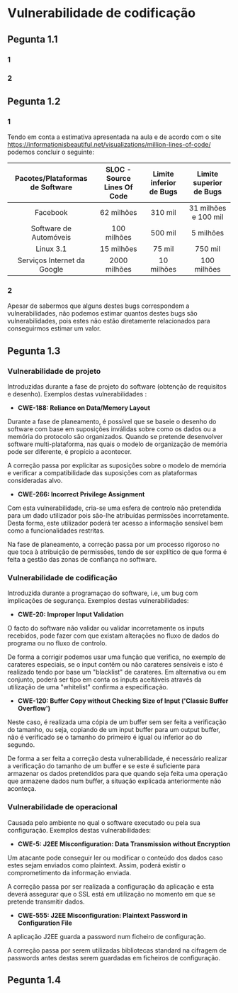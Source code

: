 # Vulnerabilidade de codificação

## Pegunta 1.1

### 1

### 2

## Pegunta 1.2

### 1

Tendo em conta a estimativa apresentada na aula e de acordo com o site https://informationisbeautiful.net/visualizations/million-lines-of-code/ podemos concluir o seguinte:

|   Pacotes/Plataformas de Software   |  SLOC - Source Lines Of Code  |    Limite inferior de Bugs    | Limite superior de Bugs |
| :---:        |     :---:      |          :---: |  :---: |
| Facebook   | 62 milhões    |   310 mil  | 31 milhões e 100 mil  |
| Software de Automóveis  | 100 milhões      | 500 mil      | 5 milhões |
| Linux 3.1 | 15 milhões       | 75 mil    |  750 mil |
| Serviços Internet da Google  | 2000 milhões     | 10 milhões     |  100 milhões |

### 2

Apesar de sabermos que alguns destes bugs correspondem a vulnerabilidades, não podemos estimar quantos destes bugs são vulnerabilidades, pois estes não estão diretamente relacionados para conseguirmos estimar um valor.

## Pegunta 1.3

### Vulnerabilidade de projeto

Introduzidas durante a fase de projeto do software (obtenção de requisitos e desenho).
Exemplos destas vulnerabilidades :

* **CWE-188: Reliance on Data/Memory Layout**

Durante a fase de planeamento, é possível que se baseie o desenho do software com base em suposições inválidas sobre como os dados ou a memória do protocolo são organizados. Quando se pretende desenvolver software multi-plataforma, nas quais o modelo de organização de memória pode ser diferente, é propício a acontecer. 

A correção passa por explicitar as suposições sobre o modelo de memória e verificar a compatibilidade das suposições com as plataformas consideradas alvo.

* **CWE-266: Incorrect Privilege Assignment**

Com esta vulnerabilidade, cria-se uma esfera de controlo não pretendida para um dado utilizador pois são-lhe atribuídas permissões incorretamente. Desta forma, este utilizador poderá ter acesso a informação sensível bem como a funcionalidades restritas.

Na fase de planeamento, a correção passa por um processo rigoroso no que toca à atribuição de permissões, tendo de ser explítico de que forma é feita a gestão das zonas de confiança no software.

### Vulnerabilidade de codificação 

Introduzida durante a programaçao do software, i.e, um bug com implicações de segurança.
Exemplos destas vulnerabilidades:

* **CWE-20: Improper Input Validation**

O facto do software não validar ou validar incorretamente os inputs recebidos, pode fazer com que existam alterações no fluxo de dados do programa ou no fluxo de controlo.

De forma a corrigir podemos usar uma função que verifica, no exemplo de carateres especiais, se o input contêm ou não carateres sensíveis e isto é realizado tendo por base um "blacklist" de carateres. Em alternativa ou em conjunto, poderá ser tipo em conta os inputs aceitáveis através da utilização de uma "whitelist" confirma a especificação.

* **CWE-120: Buffer Copy without Checking Size of Input ('Classic Buffer Overflow')**

Neste caso, é realizada uma cópia de um buffer sem ser feita a verificação do tamanho, ou seja, copiando de um input buffer para um output buffer, não é verificado se o tamanho do primeiro é igual ou inferior ao do segundo.

De forma a ser feita a correção desta vulnerabilidade, é necessário realizar a verificação do tamanho de um buffer e se este é suficiente para armazenar os dados pretendidos para que quando seja feita uma operação que armazene dados num buffer, a situação explicada anteriormente não aconteça.

### Vulnerabilidade de operacional

Causada pelo ambiente no qual o software executado ou pela sua configuração.
Exemplos destas vulnerabilidades:

* **CWE-5: J2EE Misconfiguration: Data Transmission without Encryption**

Um atacante pode conseguir ler ou modificar o conteúdo dos dados caso estes sejam enviados como plaintext. Assim, poderá existir o comprometimento da informação enviada.

A correção passa por ser realizada a configuração da aplicação e esta deverá assegurar que o SSL está em utilização no momento em que se pretende transmitir dados.

* **CWE-555: J2EE Misconfiguration: Plaintext Password in Configuration File**

A aplicação J2EE guarda a password num ficheiro de configuração. 

A correção passa por serem utilizadas bibliotecas standard na cifragem de passwords antes destas serem guardadas em ficheiros de configuração.

## Pegunta 1.4
